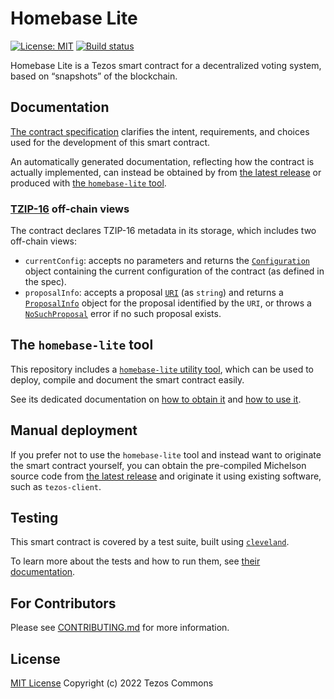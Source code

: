<!--
   - SPDX-FileCopyrightText: 2022 Tezos Commons
   -
   - SPDX-License-Identifier: LicenseRef-MIT-TC
   -->

# Homebase Lite

[![License: MIT](https://img.shields.io/badge/License-MIT-brightgreen.svg)](https://opensource.org/licenses/MIT) [![Build status](https://badge.buildkite.com/680d303398dd927c109b9c0324e7eacf9c7e2e422210ffb746.svg?branch=master)](https://buildkite.com/serokell/homebase-lite)

Homebase Lite is a Tezos smart contract for a decentralized voting system, based
on “snapshots” of the blockchain.

## Documentation

[The contract specification](docs/specification.md) clarifies the intent,
requirements, and choices used for the development of this smart contract.

An automatically generated documentation, reflecting how the contract is
actually implemented, can instead be obtained by from [the latest
release](https://github.com/tezos-commons/homebase-lite/releases/latest)
or produced with [the `homebase-lite` tool](docs/tool.md#getting-the-contract-documentation).

### [TZIP-16](https://tzip.tezosagora.org/proposal/tzip-16/) off-chain views

The contract declares TZIP-16 metadata in its storage, which includes two off-chain views:

- `currentConfig`: accepts no parameters and returns the [`Configuration`](https://github.com/tezos-commons/homebase-lite/blob/autodoc/master/documentation.md#types-Configuration) object containing the current configuration of the contract (as defined in the spec).
- `proposalInfo`: accepts a proposal [`URI`](https://github.com/tezos-commons/homebase-lite/blob/autodoc/master/documentation.md#types-URI) (as `string`) and returns a [`ProposalInfo`](https://github.com/tezos-commons/homebase-lite/blob/autodoc/master/documentation.md#types-ProposalInfo) object for the proposal identified by the `URI`, or throws a [`NoSuchProposal`](https://github.com/tezos-commons/homebase-lite/blob/autodoc/master/documentation.md#errors-NoSuchProposal) error if no such proposal exists.

## The `homebase-lite` tool

This repository includes a [`homebase-lite` utility tool](docs/tool.md), which
can be used to deploy, compile and document the smart contract easily.

See its dedicated documentation on [how to obtain it](docs/tool.md#how-to-get)
and [how to use it](docs/tool.md#usage).

## Manual deployment

If you prefer not to use the `homebase-lite` tool and instead want to originate
the smart contract yourself, you can obtain the pre-compiled Michelson source
code from [the latest release](https://github.com/tezos-commons/homebase-lite/releases/latest) and originate it using existing software, such as
`tezos-client`.

## Testing

This smart contract is covered by a test suite, built using
[`cleveland`](https://gitlab.com/morley-framework/morley/-/tree/master/code/cleveland).

To learn more about the tests and how to run them, see [their documentation](docs/testing.md).

## For Contributors

Please see [CONTRIBUTING.md](CONTRIBUTING.md) for more information.

## License

[MIT License](./LICENSES/LicenseRef-MIT-TC.txt) Copyright (c) 2022 Tezos Commons
